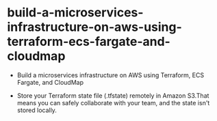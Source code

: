 # build-a-microservices-infrastructure-on-aws-using-terraform-ecs-fargate-and-cloudmap


- Build a microservices infrastructure on AWS using Terraform, ECS Fargate, and CloudMap

- Store your Terraform state file (.tfstate) remotely in Amazon S3.That means you can safely collaborate with your team, and the state isn't stored locally.